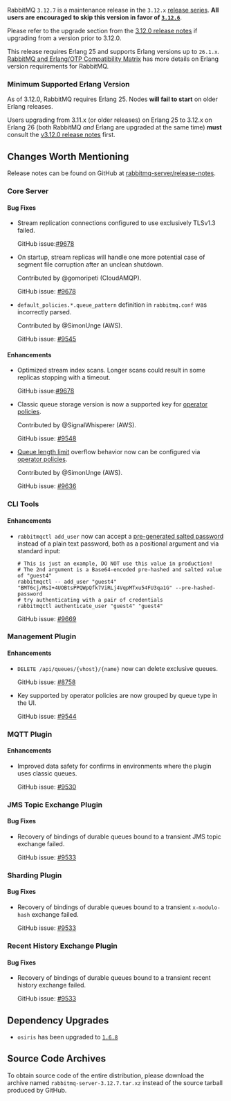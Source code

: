 RabbitMQ `3.12.7` is a maintenance release in the `3.12.x` [release series](https://www.rabbitmq.com/versions.html).
**All users are encouraged to skip this version in favor of [`3.12.6`](https://github.com/rabbitmq/rabbitmq-server/releases/tag/v3.12.6)**.

Please refer to the upgrade section from the [3.12.0 release notes](https://github.com/rabbitmq/rabbitmq-server/releases/tag/v3.12.0)
if upgrading from a version prior to 3.12.0.

This release requires Erlang 25 and supports Erlang versions up to `26.1.x`.
[RabbitMQ and Erlang/OTP Compatibility Matrix](https://www.rabbitmq.com/which-erlang.html) has more details on
Erlang version requirements for RabbitMQ.


### Minimum Supported Erlang Version

As of 3.12.0, RabbitMQ requires Erlang 25. Nodes **will fail to start** on older Erlang releases.

Users upgrading from 3.11.x (or older releases) on Erlang 25 to 3.12.x on Erlang 26
(both RabbitMQ *and* Erlang are upgraded at the same time) **must** consult
the [v3.12.0 release notes](https://github.com/rabbitmq/rabbitmq-server/releases/tag/v3.12.0) first.


## Changes Worth Mentioning

Release notes can be found on GitHub at [rabbitmq-server/release-notes](https://github.com/rabbitmq/rabbitmq-server/tree/v3.12.x/release-notes).


### Core Server

#### Bug Fixes

 * Stream replication connections configured to use exclusively TLSv1.3 failed.

   GitHub issue:[#9678](https://github.com/rabbitmq/rabbitmq-server/pull/9678)

 * On startup, stream replicas will handle one more potential case of segment file corruption
   after an unclean shutdown.

   Contributed by @gomoripeti (CloudAMQP).

   GitHub issue: [#9678](https://github.com/rabbitmq/rabbitmq-server/pull/9678)

 * `default_policies.*.queue_pattern` definition in `rabbitmq.conf` was incorrectly parsed.

   Contributed by @SimonUnge (AWS).

   GitHub issue: [#9545](https://github.com/rabbitmq/rabbitmq-server/pull/9545)

#### Enhancements

 * Optimized stream index scans. Longer scans could result in some replicas stopping
   with a timeout.

   GitHub issue:[#9678](https://github.com/rabbitmq/rabbitmq-server/pull/9678)

 * Classic queue storage version is now a supported key for [operator policies](https://rabbitmq.com/parameters.html#operator-policies).

   Contributed by @SignalWhisperer (AWS).

   GitHub issue: [#9548](https://github.com/rabbitmq/rabbitmq-server/pull/9548)

 * [Queue length limit](https://rabbitmq.com/maxlength.html) overflow behavior now can be configured via [operator policies]().

   Contributed by @SimonUnge (AWS).

   GitHub issue: [#9636](https://github.com/rabbitmq/rabbitmq-server/issues/9636)


### CLI Tools

#### Enhancements

 * `rabbitmqctl add_user` now can accept a [pre-generated salted password](https://rabbitmq.com/passwords.html) instead
   of a plain text password, both as a positional argument and via standard input:

   ``` shell
   # This is just an example, DO NOT use this value in production!
   # The 2nd argument is a Base64-encoded pre-hashed and salted value of "guest4"
   rabbitmqctl -- add_user "guest4" "BMT6cj/MsI+4UOBtsPPQWpQfk7ViRLj4VqpMTxu54FU3qa1G" --pre-hashed-password
   # try authenticating with a pair of credentials
   rabbitmqctl authenticate_user "guest4" "guest4"
   ```

   GitHub issue: [#9669](https://github.com/rabbitmq/rabbitmq-server/issues/9669)


### Management Plugin

#### Enhancements

 * `DELETE /api/queues/{vhost}/{name}` now can delete exclusive queues.

   GitHub issue: [#8758](https://github.com/rabbitmq/rabbitmq-server/issues/8758)

 * Key supported by operator policies are now grouped by queue type in the UI.

   GitHub issue: [#9544](https://github.com/rabbitmq/rabbitmq-server/pull/9544)


### MQTT Plugin

#### Enhancements

 * Improved data safety for confirms in environments where the plugin uses classic queues.

   GitHub issue: [#9530](https://github.com/rabbitmq/rabbitmq-server/pull/9530)


### JMS Topic Exchange Plugin

#### Bug Fixes

 * Recovery of bindings of durable queues bound to a transient JMS topic exchange failed.

   GitHub issue: [#9533](https://github.com/rabbitmq/rabbitmq-server/issues/9533)


### Sharding Plugin

#### Bug Fixes

 * Recovery of bindings of durable queues bound to a transient `x-modulo-hash` exchange failed.

   GitHub issue: [#9533](https://github.com/rabbitmq/rabbitmq-server/issues/9533)


### Recent History Exchange Plugin

#### Bug Fixes

 * Recovery of bindings of durable queues bound to a transient recent history exchange failed.

   GitHub issue: [#9533](https://github.com/rabbitmq/rabbitmq-server/issues/9533)


## Dependency Upgrades

 * `osiris` has been upgraded to [`1.6.8`](https://github.com/rabbitmq/osiris/releases)


## Source Code Archives

To obtain source code of the entire distribution, please download the archive named `rabbitmq-server-3.12.7.tar.xz`
instead of the source tarball produced by GitHub.
